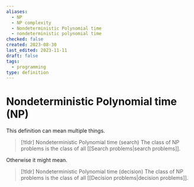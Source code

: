 ```yaml
---
aliases:
  - NP
  - NP complexity
  - Nondeterministic Polynomial time
  - nondeterministic polynomial time
checked: false
created: 2023-08-30
last_edited: 2023-11-11
draft: false
tags:
  - programming
type: definition
---
```

# Nondeterministic Polynomial time (NP)

This definition can mean multiple things.

>[!tldr] Nondeterministic Polynomial time (search)
>The class of NP problems is the class of all [[Search problems|search problems]].

Otherwise it might mean.

>[!tldr] Nondeterministic Polynomial time (decision)
>The class of NP problems is the class of all [[Decision problems|decision problems]].
